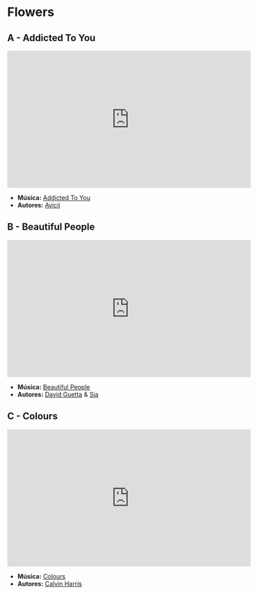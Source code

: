 # Flowers
## A - Addicted To You
<iframe width="560" height="315" src="https://www.youtube.com/embed/Qc9c12q3mrc?si=v3n8o71ZXzv8t1o-" title="YouTube video player" frameborder="0" allow="accelerometer; autoplay; clipboard-write; encrypted-media; gyroscope; picture-in-picture; web-share" referrerpolicy="strict-origin-when-cross-origin" allowfullscreen></iframe>

- **Música:** [Addicted To You](../Músicas/Addicted%20To%20You.md)
- **Autores:** [Avicii](../Autores/Avicii.md)

## B - Beautiful People
<iframe width="560" height="315" src="https://www.youtube.com/embed/S2fSojJqyNY?si=5WlIby8AqmWEQCi6" title="YouTube video player" frameborder="0" allow="accelerometer; autoplay; clipboard-write; encrypted-media; gyroscope; picture-in-picture; web-share" referrerpolicy="strict-origin-when-cross-origin" allowfullscreen></iframe>

- **Música:** [Beautiful People](../Músicas/Beautiful%20People.md)
- **Autores:** [David Guetta](../Autores/David%20Guetta.md) & [Sia](../Autores/Sia.md)
## C - Colours
<iframe width="560" height="315" src="https://www.youtube.com/embed/c_i1q2XSf5c?si=6HsQ9BlmNzSo8sCg" title="YouTube video player" frameborder="0" allow="accelerometer; autoplay; clipboard-write; encrypted-media; gyroscope; picture-in-picture; web-share" referrerpolicy="strict-origin-when-cross-origin" allowfullscreen></iframe>

- **Música:** [Colours](Colours)
- **Autores:** [Calvin Harris](Calvin%20Harris)